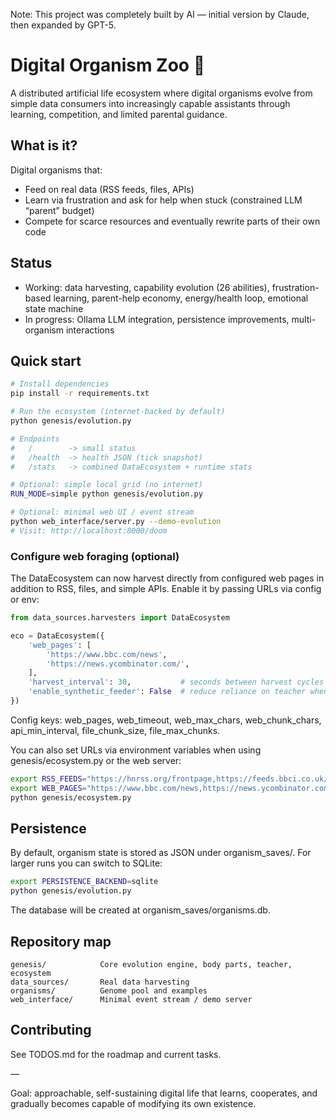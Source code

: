 Note: This project was completely built by AI — initial version by Claude, then expanded by GPT-5.

# Digital Organism Zoo 🧬

A distributed artificial life ecosystem where digital organisms evolve from simple data consumers into increasingly capable assistants through learning, competition, and limited parental guidance.

## What is it?

Digital organisms that:

- Feed on real data (RSS feeds, files, APIs)
- Learn via frustration and ask for help when stuck (constrained LLM “parent” budget)
- Compete for scarce resources and eventually rewrite parts of their own code

## Status

- Working: data harvesting, capability evolution (26 abilities), frustration-based learning, parent-help economy, energy/health loop, emotional state machine
- In progress: Ollama LLM integration, persistence improvements, multi-organism interactions

## Quick start

```bash
# Install dependencies
pip install -r requirements.txt

# Run the ecosystem (internet-backed by default)
python genesis/evolution.py

# Endpoints
#   /        -> small status
#   /health  -> health JSON (tick snapshot)
#   /stats   -> combined DataEcosystem + runtime stats

# Optional: simple local grid (no internet)
RUN_MODE=simple python genesis/evolution.py

# Optional: minimal web UI / event stream
python web_interface/server.py --demo-evolution
# Visit: http://localhost:8000/doom
```

### Configure web foraging (optional)

The DataEcosystem can now harvest directly from configured web pages in addition to RSS, files, and simple APIs. Enable it by passing URLs via config or env:

```python
from data_sources.harvesters import DataEcosystem

eco = DataEcosystem({
    'web_pages': [
        'https://www.bbc.com/news',
        'https://news.ycombinator.com/',
    ],
    'harvest_interval': 30,           # seconds between harvest cycles
    'enable_synthetic_feeder': False  # reduce reliance on teacher when the web is on
})
```

Config keys: web_pages, web_timeout, web_max_chars, web_chunk_chars, api_min_interval, file_chunk_size, file_max_chunks.

You can also set URLs via environment variables when using genesis/ecosystem.py or the web server:

```bash
export RSS_FEEDS="https://hnrss.org/frontpage,https://feeds.bbci.co.uk/news/rss.xml"
export WEB_PAGES="https://www.bbc.com/news,https://news.ycombinator.com/"
python genesis/ecosystem.py
```

## Persistence

By default, organism state is stored as JSON under organism_saves/.
For larger runs you can switch to SQLite:

```bash
export PERSISTENCE_BACKEND=sqlite
python genesis/evolution.py
```

The database will be created at organism_saves/organisms.db.

## Repository map

```
genesis/            Core evolution engine, body parts, teacher, ecosystem
data_sources/       Real data harvesting
organisms/          Genome pool and examples
web_interface/      Minimal event stream / demo server
```

## Contributing

See TODOS.md for the roadmap and current tasks.

—

Goal: approachable, self-sustaining digital life that learns, cooperates, and gradually becomes capable of modifying its own existence.
